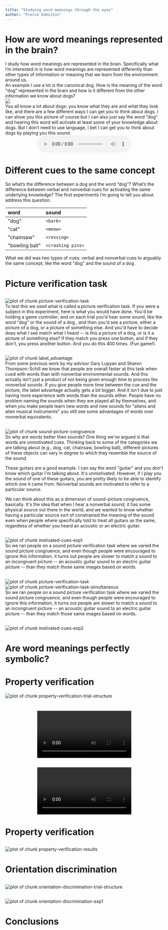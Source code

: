 ```yaml
---
title: "Studying word meanings through the eyes"
author: "Pierce Edmiston"
---
```


# How are word meanings represented in the brain?

<aside class="notes">
I study how word meanings are represented in the brain. Specifically what I’m interested in is how word meanings are represented differently than other types of information or meaning that we learn from the environment around us.
</aside>



<aside class="notes">
An example I use a lot is the canonical dog. How is the meaning of the word "dog" represented in the brain and how is it different from the other information we know about dogs?
</aside>

<img src="figs/dog-1.png" style="display: block; margin: auto;" />

<aside class="notes">
You all know a lot about dogs: you know what they are and what they look like, and there are a few different ways I can get you to think about dogs. I can show you this picture of course but I can also just say the word “dog” and hearing this word will activate at least some of your knowledge about dogs. But I don’t need to use language, I bet I can get you to think about dogs by playing you this sound.
</aside>

<div style="text-align: center;">
  <audio src="http://sapir.psych.wisc.edu/meri/bark.wav" controls>
</div>

# Different cues to the same concept

<aside class="notes">
So what’s the difference between a dog <bark> and the word “dog”? What’s the difference between verbal and nonverbal cues for activating the same underlying knowledge? The first experiments I’m going to tell you about address this question.
</aside>


|word           |sound             |
|:--------------|:-----------------|
|"dog"          |`<bark>`          |
|"cat"          |`<meow>`          |
|"chainsaw"     |`<revving>`       |
|"bowling ball" |`<crashing pins>` |

<aside class="notes">
What we did was two types of cues: verbal and nonverbal cues to arguably the same concept, like the word "dog" and the sound of a dog <bark>.
</aside>

# Picture verification task

##

<img src="figs/picture-verification-task-1.png" title="plot of chunk picture-verification-task" alt="plot of chunk picture-verification-task" style="display: block; margin: auto;" />

<aside class="notes">
To test this we used what is called a picture verification task. If you were a subject in this experiment, here is what you would have done. You'd be holding a game controller, and on each trial you'd hear some sound, like the word "dog" or the sound of a dog <bark>, and then you'd see a picture, either a picture of a dog, or a picture of something else. And you'd have to decide does what I see match what I heard -- is this a picture of a dog, or is it a picture of something else? If they match you press one button, and if they don't, you press another button. And you do this 400 times. (Fun game!).
</aside>

##

<img src="figs/label_advantage-1.png" title="plot of chunk label_advantage" alt="plot of chunk label_advantage" style="display: block; margin: auto;" />

<aside class="notes">
From some previous work by my advisor Gary Lupyan and Sharon Thompson-Schill we know that people are overall faster at this task when cued with words than with nonverbal environmental sounds. And this actually isn't just a product of not being given enough time to process the nonverbal sounds. If you give people more time between the cue and the picture, the label advantage actually gets a bit bigger. And it isn't due to just having more experience with words than the sounds either. People have no problem naming the sounds when they are played all by themselves, and when you make people learn new words and new sounds for "aliens and alien musical instruments" you still see some advantages of words over nonverbal equivalents.
</aside>

##

<img src="figs/sound-picture-congruence-1.png" title="plot of chunk sound-picture-congruence" alt="plot of chunk sound-picture-congruence" style="display: block; margin: auto;" />

<aside class="notes">
So why are words better then sounds? One thing we've argued is that words are unmotivated cues. Thinking back to some of the categories we are talking about (e.g., dog, cat, chainsaw, bowling ball), different pictures of these objects can vary in degree to which they resemble the source of the sound.

These guitars are a good example. I can say the word "guitar" and you don't know which guitar I'm talking about. It's unmotivated. However, if I play you the sound of one of these guitars, you are pretty likely to be able to identify which one it came from. Nonverbal sounds are motivated to refer to a particular source.

We can think about this as a dimension of sound-picture congruence, basically. It's the idea that when I hear a nonverbal sound, it has some physical source out there in the world, and we wanted to know whether having a particular source sort of constrained the meaning of the sound even when people where specifically told to treat all guitars as the same, regardless of whether you heard an acoustic or an electric guitar.
</aside>

##

<img src="figs/motivated-cues-exp1-1.png" title="plot of chunk motivated-cues-exp1" alt="plot of chunk motivated-cues-exp1" style="display: block; margin: auto;" />

<aside class="notes">
So we ran people on a sound picture verification task where we varied the sound picture congruence, and even though people were encouraged to ignore this information, it turns out people are slower to match a sound to an incongruent picture -- an acoustic guitar sound to an electric guitar picture -- than they match those same images based on words.
</aside>

##

<img src="figs/picture-verification-task-1.png" title="plot of chunk picture-verification-task" alt="plot of chunk picture-verification-task" style="display: block; margin: auto;" />

<img src="figs/picture-verification-task-simultaneous-1.png" title="plot of chunk picture-verification-task-simultaneous" alt="plot of chunk picture-verification-task-simultaneous" style="display: block; margin: auto;" />

<aside class="notes">
So we ran people on a sound picture verification task where we varied the sound picture congruence, and even though people were encouraged to ignore this information, it turns out people are slower to match a sound to an incongruent picture -- an acoustic guitar sound to an electric guitar picture -- than they match those same images based on words.
</aside>

##

<img src="figs/motivated-cues-exp2-1.png" title="plot of chunk motivated-cues-exp2" alt="plot of chunk motivated-cues-exp2" style="display: block; margin: auto;" />

<aside class="notes">
</aside>

# Are word meanings perfectly symbolic?

<aside class="notes">
</aside>

# Property verification

<img src="figs/property-verification-trial-structure-1.png" title="plot of chunk property-verification-trial-structure" alt="plot of chunk property-verification-trial-structure" style="display: block; margin: auto;" />

<aside class="notes">
</aside>

#

##

<div style="text-align: center">
  <video src="http://sapir.psych.wisc.edu/meri/big-teeth-tiger-no-mask.mov" controls></video>
</div>

##

<div style="text-align: center">
  <video src="http://sapir.psych.wisc.edu/meri/longneck-swan-with-mask.mov" controls></video>
</div>

# Property verification

##

<img src="figs/property-verification-results-1.png" title="plot of chunk property-verification-results" alt="plot of chunk property-verification-results" style="display: block; margin: auto;" />

<aside class="notes">
</aside>

# Orientation discrimination

##

<img src="figs/orientation-discrimination-trial-structure-1.png" title="plot of chunk orientation-discrimination-trial-structure" alt="plot of chunk orientation-discrimination-trial-structure" style="display: block; margin: auto;" />

<aside class="notes">
</aside>

##

<img src="figs/orientation-discrimination-exp1-1.png" title="plot of chunk orientation-discrimination-exp1" alt="plot of chunk orientation-discrimination-exp1" style="display: block; margin: auto;" />

<aside class="notes">
</aside>

# Conclusions
